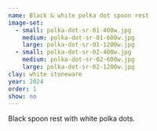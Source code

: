 ```yaml
---
name: Black & white polka dot spoon rest
image-set:
  - small: polka-dot-sr-01-400w.jpg
    medium: polka-dot-sr-01-600w.jpg
    large: polka-dot-sr-01-1200w.jpg
  - small: polka-dot-sr-02-400w.jpg
    medium: polka-dot-sr-02-600w.jpg
    large: polka-dot-sr-02-1200w.jpg
clay: white stoneware
year: 2024
order: 1
show: no
---
```


Black spoon rest with white polka dots.